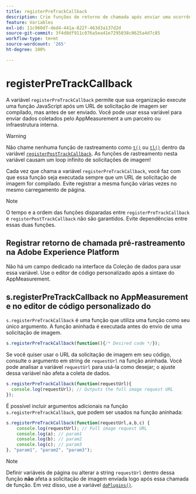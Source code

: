 ```yaml
---
title: registerPreTrackCallback
description: Crie funções de retorno de chamada após enviar uma ocorrência para a Adobe.
feature: Variables
exl-id: 11c960d7-ded4-441a-822f-463d3a137d2d
source-git-commit: 3f4d8df911c076a5ea41e7295038c0625a4d7c85
workflow-type: tm+mt
source-wordcount: '265'
ht-degree: 100%

---
```


# registerPreTrackCallback

A variável `registerPreTrackCallback` permite que sua organização execute uma função JavaScript após um URL de solicitação de imagem ser compilado, mas antes de ser enviado. Você pode usar essa variável para enviar dados coletados pelo AppMeasurement a um parceiro ou infraestrutura interna.

>[!WARNING]
>
>Não chame nenhuma função de rastreamento como [`t()`](t-method.md) ou [`tl()`](tl-method.md) dentro da variável [`registerPostTrackCallback`](registerposttrackcallback.md). As funções de rastreamento nesta variável causam um loop infinito de solicitações de imagem!

Cada vez que chama a variável `registerPreTrackCallback`, você faz com que essa função seja executada sempre que um URL de solicitação de imagem for compilado. Evite registrar a mesma função várias vezes no mesmo carregamento de página.

>[!NOTE]
>
>O tempo e a ordem das funções disparadas entre `registerPreTrackCallback` e `registerPostTrackCallback` não são garantidos. Evite dependências entre essas duas funções.

## Registrar retorno de chamada pré-rastreamento na Adobe Experience Platform

Não há um campo dedicado na interface da Coleção de dados para usar essa variável. Use o editor de código personalizado após a sintaxe do AppMeasurement.

## s.registerPreTrackCallback no AppMeasurement e no editor de código personalizado do 

`s.registerPreTrackCallback` é uma função que utiliza uma função como seu único argumento. A função aninhada é executada antes do envio de uma solicitação de imagem.

```js
s.registerPreTrackCallback(function(){/* Desired code */});
```

Se você quiser usar o URL da solicitação de imagem em seu código, consulte o argumento em string de `requestUrl` na função aninhada. Você pode analisar a variável `requestUrl` para usá-la como desejar; o ajuste dessa variável não afeta a coleta de dados.

```js
s.registerPreTrackCallback(function(requestUrl){
  console.log(requestUrl); // Outputs the full image request URL
});
```

É possível incluir argumentos adicionais na função `s.registerPreTrackCallback`, que podem ser usados na função aninhada:

```js
s.registerPreTrackCallback(function(requestUrl,a,b,c) {
    console.log(requestUrl); // Full image request URL
    console.log(a); // param1
    console.log(b); // param2
    console.log(c); // param3
}, "param1", "param2", "param3");
```

>[!NOTE]
>
>Definir variáveis de página ou alterar a string `requestUrl` dentro dessa função **não** afeta a solicitação de imagem enviada logo após essa chamada de função. Em vez disso, use a variável [`doPlugins()`](doplugins.md).
